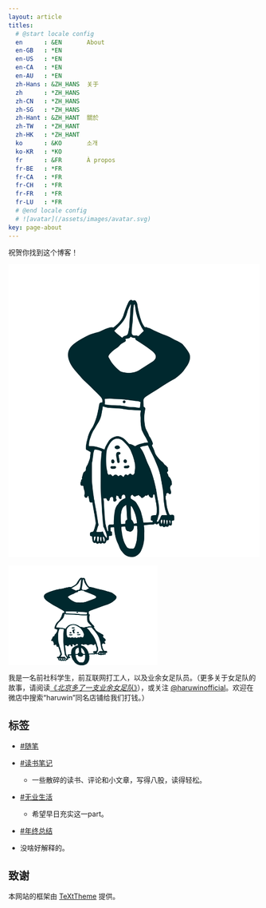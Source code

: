 ```yaml
---
layout: article
titles:
  # @start locale config
  en      : &EN       About
  en-GB   : *EN
  en-US   : *EN
  en-CA   : *EN
  en-AU   : *EN
  zh-Hans : &ZH_HANS  关于
  zh      : *ZH_HANS
  zh-CN   : *ZH_HANS
  zh-SG   : *ZH_HANS
  zh-Hant : &ZH_HANT  關於
  zh-TW   : *ZH_HANT
  zh-HK   : *ZH_HANT
  ko      : &KO       소개
  ko-KR   : *KO
  fr      : &FR       À propos
  fr-BE   : *FR
  fr-CA   : *FR
  fr-CH   : *FR
  fr-FR   : *FR
  fr-LU   : *FR
  # @end locale config
  # ![avatar](/assets/images/avatar.svg)
key: page-about
---
```


祝贺你找到这个博客！

![avatar](/assets/images/avatar.svg)

<img src="/assets/images/avatar.svg" width = "300" height = "200" alt="avatar" align=center />

我是一名前社科学生，前互联网打工人，以及业余女足队员。（更多关于女足队的故事，请阅读[《*北京多了一支业余女足队*》](https://mp.weixin.qq.com/s/faXifB7fkEhM6G8YYkWXtw)），或关注 [@haruwinofficial](https://www.instagram.com/haruwinofficial/)。欢迎在微店中搜索“haruwin”同名店铺给我们打钱。）

## 标签

- [#随笔](https://aqueidumpling.github.io/archive.html?tag=%E9%9A%8F%E7%AC%94)

- [#读书笔记](https://aqueidumpling.github.io/archive.html?tag=%E8%AF%BB%E4%B9%A6%E7%AC%94%E8%AE%B0)
  
  - 一些散碎的读书、评论和小文章，写得八股，读得轻松。

- [#无业生活](https://aqueidumpling.github.io/archive.html?tag=%E6%97%A0%E4%B8%9A%E7%94%9F%E6%B4%BB)
  
  - 希望早日充实这一part。

-  [#年终总结](https://aqueidumpling.github.io/archive.html?tag=%E5%B9%B4%E7%BB%88%E6%80%BB%E7%BB%93)
  
  - 没啥好解释的。

## 致谢

<div>本网站的框架由 <a href="https://tianqi.name/jekyll-TeXt-theme/" title="TeXtTheme">TeXtTheme</a> 提供。</div>